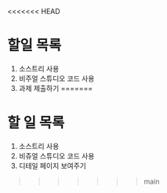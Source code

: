 <<<<<<< HEAD
# 할일 목록
1. 소스트리 사용
2. 비주얼 스튜디오 코드 사용
3. 과제 제출하기
=======
# 할 일 목록
1. 소스트리 사용
2. 비쥬얼 스튜디오 코드 사용
4. 디테일 페이지 보여주기
>>>>>>> main
